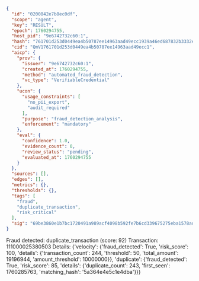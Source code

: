 ```json
{
  "id": "0200842e7b8ec0df",
  "scope": "agent",
  "key": "RESULT",
  "epoch": 1760294755,
  "host_pid": "9e6742732c60:1",
  "hash": "761701d253d0449ea4b50787ee14963aad49ecc1939a46ed687832b3332e5474",
  "cid": "QmV1761701d253d0449ea4b50787ee14963aad49ecc1",
  "aicp": {
    "prov": {
      "issuer": "9e6742732c60:1",
      "created_at": 1760294755,
      "method": "automated_fraud_detection",
      "vc_type": "VerifiableCredential"
    },
    "ucon": {
      "usage_constraints": [
        "no_pii_export",
        "audit_required"
      ],
      "purpose": "fraud_detection_analysis",
      "enforcement": "mandatory"
    },
    "eval": {
      "confidence": 1.0,
      "evidence_count": 0,
      "review_status": "pending",
      "evaluated_at": 1760294755
    }
  },
  "sources": [],
  "edges": [],
  "metrics": {},
  "thresholds": {},
  "tags": [
    "fraud",
    "duplicate_transaction",
    "risk_critical"
  ],
  "sig": "69be3860e1b7bc1720491a989acf4098b592fe7b6cd339675275eba1578adace"
}
```

Fraud detected: duplicate_transaction (score: 92)
Transaction: 111000025380503
Details: {'velocity': {'fraud_detected': True, 'risk_score': 100, 'details': {'transaction_count': 244, 'threshold': 50, 'total_amount': 19196944, 'amount_threshold': 10000000}}, 'duplicate': {'fraud_detected': True, 'risk_score': 85, 'details': {'duplicate_count': 243, 'first_seen': 1760285763, 'matching_hash': '5a364e4e5c1e4dba'}}}